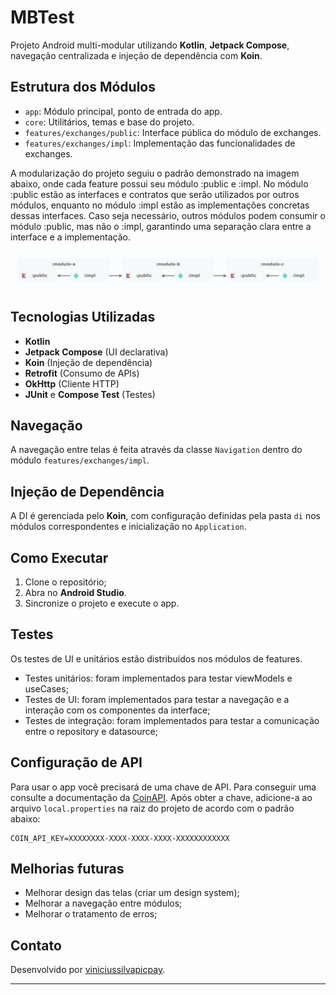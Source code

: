 # MBTest

Projeto Android multi-modular utilizando **Kotlin**, **Jetpack Compose**, navegação centralizada e injeção de dependência com **Koin**.

## Estrutura dos Módulos

- `app`: Módulo principal, ponto de entrada do app.
- `core`: Utilitários, temas e base do projeto.
- `features/exchanges/public`: Interface pública do módulo de exchanges.
- `features/exchanges/impl`: Implementação das funcionalidades de exchanges.

A modularização do projeto seguiu o padrão demonstrado na imagem abaixo, onde cada feature possui seu módulo :public e :impl.
No módulo :public estão as interfaces e contratos que serão utilizados por outros módulos, enquanto no módulo :impl estão as implementações concretas dessas interfaces.
Caso seja necessário, outros módulos podem consumir o módulo :public, mas não o :impl, garantindo uma separação clara entre a interface e a implementação.

![Exemplo modularização](assets/modularization.png)

## Tecnologias Utilizadas

- **Kotlin**
- **Jetpack Compose** (UI declarativa)
- **Koin** (Injeção de dependência)
- **Retrofit** (Consumo de APIs)
- **OkHttp** (Cliente HTTP)
- **JUnit** e **Compose Test** (Testes)

## Navegação

A navegação entre telas é feita através da classe `Navigation` dentro do módulo `features/exchanges/impl`.

## Injeção de Dependência

A DI é gerenciada pelo **Koin**, com configuração definidas pela pasta `di` nos módulos correspondentes e inicialização no `Application`.

## Como Executar

1. Clone o repositório;
2. Abra no **Android Studio**.
3. Sincronize o projeto e execute o app.

## Testes

Os testes de UI e unitários estão distribuídos nos módulos de features.
- Testes unitários: foram implementados para testar viewModels e useCases;
- Testes de UI: foram implementados para testar a navegação e a interação com os componentes da interface;
- Testes de integração: foram implementados para testar a comunicação entre o repository e datasource;

## Configuração de API

Para usar o app você precisará de uma chave de API. Para conseguir uma consulte a documentação da [CoinAPI](https://docs.coinapi.io/).
Após obter a chave, adicione-a ao arquivo `local.properties` na raiz do projeto de acordo com o padrão abaixo:

```properties
COIN_API_KEY=XXXXXXXX-XXXX-XXXX-XXXX-XXXXXXXXXXXX
```

## Melhorias futuras

- Melhorar design das telas (criar um design system);
- Melhorar a navegação entre módulos;
- Melhorar o tratamento de erros;

## Contato

Desenvolvido por [viniciussilvapicpay](https://github.com/viniciussilvapicpay).

---